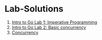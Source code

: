 # Lab-Solutions


1. [Intro to Go Lab 1: Imperative Programming](res/lab1.zip)
2. [Intro to Go Lab 2: Basic concurrency](res/lab2.zip)
3. [Concurrency](res/cons_lab1.zip)